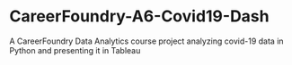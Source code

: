 # CareerFoundry-A6-Covid19-Dash
A CareerFoundry Data Analytics course project analyzing covid-19 data in Python and presenting it in Tableau
